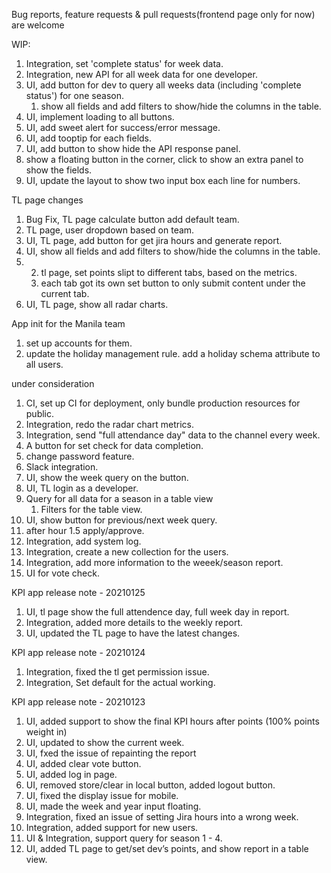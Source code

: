 Bug reports, feature requests & pull requests(frontend page only for now) are welcome

WIP:
1. Integration, set 'complete status' for week data.
8. Integration, new API for all week data for one developer.
11. UI, add button for dev to query all weeks data (including 'complete status') for one season.
    1.  show all fields and add filters to show/hide the columns in the table.
12. UI, implement loading to all buttons.
13. UI, add sweet alert for success/error message.
14. UI, add tooptip for each fields.
15. UI, add button to show hide the API response panel.
   1. show a floating button in the corner, click to show an extra panel to show the fields.
16. UI, update the layout to show two input box each line for numbers.
    

TL page changes
1. Bug Fix, TL page calculate button add default team.
2. TL page, user dropdown based on team.
3. UI, TL page, add button for get jira hours and generate report.
4. UI, show all fields and add filters to show/hide the columns in the table.
5. 2. tl page, set points slipt to different tabs, based on the metrics.
   1. each tab got its own set button to only submit content under the current tab.
6. UI, TL page, show all radar charts.

App init for the Manila team
1. set up accounts for them.
2. update the holiday management rule. add a holiday schema attribute to all users.

under consideration
1. CI, set up CI for deployment, only bundle production resources for public.
2. Integration, redo the radar chart metrics.
3. Integration, send "full attendance day" data to the channel every week.
4. A button for set check for data completion.
5. change password feature.
6. Slack integration.
7. UI, show the week query on the button.
8. UI, TL login as a developer.
9.  Query for all data for  a season in a table view
    1. Filters for the table view.
10. UI, show button for previous/next week query.
11. after hour 1.5 apply/approve.
12. Integration, add system log.
13. Integration, create a new collection for the users.
14. Integration, add more information to the weeek/season report.
15. UI for vote check.

KPI app release note - 20210125
1. UI, tl page show the full attendence day, full week day in report.
2. Integration, added more details to the weekly report.
3. UI, updated the TL page to have the latest changes.

KPI app release note - 20210124

1. Integration, fixed the tl get permission issue.
2. Integration, Set default for the actual working.

KPI app release note - 20210123
1. UI, added support to show the final KPI hours after points (100% points weight in)
2. UI, updated to show the current week.
3. UI, fxed the issue of repainting the report
4. UI, added clear vote button.
5. UI, added log in page.
6. UI, removed store/clear in local button, added logout button.
7. UI, fixed the display issue for mobile.
8. UI, made the week and year input floating.
10. Integration, fixed an issue of setting Jira hours into a wrong week.
11. Integration, added support for new users.
12. UI & Integration, support query for season 1 - 4.
13. UI, added TL page to get/set dev’s points, and show report in a table view. 
